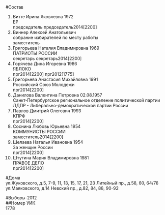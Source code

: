 #Состав  
1. Витте Ирина Яковлевна 1972  
    ЕР  
    председатель председатель2014[2200]  
2. Виннер Алексей Анатольевич  
    собрание избирателей по месту работы  
    заместитель  
3. Григорьева Наталия Владимировна 1969  
    ПАТРИОТЫ РОССИИ  
    секретарь секретарь2014[2200]  
4. Горячева Дина Игоревна 1986  
    ЯБЛОКО  
    прг2014[2200] прг2012[1775]  
5. Григорьева Анастасия Михайловна 1991  
    Российский Союз Молодежи  
    прг2014[2200]  
6. Данилова Валентина Петровна 02.08.1957  
    Санкт-Петербургское региональное отделение политической партии ЛДПР - Либерально-демократической партии России  
7. Павлов Дмитрий Олегович 1993  
    КПРФ  
    прг2014[2200]  
8. Соснина Любовь Юрьевна 1954  
    КОММУНИСТЫ РОССИИ  
    заместитель2014[2200]  
9. Шелаева Наталья Ивановна 1954  
    За женщин России  
    прг2014[2200]  
10. Штутина Мария Владимировна 1981  
    ПРАВОЕ ДЕЛО  
    прг2014[2200]  
  
#Дома  
ул.Жуковского, д.5, 7-9, 11, 13, 15, 17, 21, 23 Литейный пр., д.58, 60, 64/78 ул.Маяковского, д.14 Невский пр., д.82, 84, 88, 90-92  
  
#Выборы-2012  
##Номер УИК  
1778  
